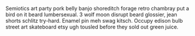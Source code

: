 Semiotics art party pork belly banjo shoreditch forage retro chambray put a bird on it beard lumbersexual. 3 wolf moon disrupt beard glossier, jean shorts schlitz try-hard. Enamel pin meh swag kitsch. Occupy edison bulb street art skateboard etsy ugh tousled before they sold out green juice.